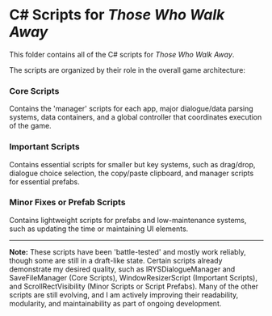# C# Scripts for *Those Who Walk Away*

This folder contains all of the C# scripts for *Those Who Walk Away*.

The scripts are organized by their role in the overall game architecture:

### **Core Scripts**
Contains the 'manager' scripts for each app, major dialogue/data parsing systems, data containers, and a global controller that coordinates execution of the game.

### **Important Scripts**
Contains essential scripts for smaller but key systems, such as drag/drop, dialogue choice selection, the copy/paste clipboard, and manager scripts for essential prefabs.

### **Minor Fixes or Prefab Scripts**
Contains lightweight scripts for prefabs and low-maintenance systems, such as updating the time or maintaining UI elements.

---

**Note:**
These scripts have been 'battle-tested' and mostly work reliably, though some are still in a draft-like state. Certain scripts already demonstrate my desired quality, such as IRYSDialogueManager and SaveFileManager (Core Scripts), WindowResizerScript (Important Scripts), and ScrollRectVisibility (Minor Scripts or Script Prefabs). Many of the other scripts are still evolving, and I am actively improving their readability, modularity, and maintainability as part of ongoing development.
